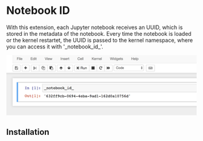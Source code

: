 # Notebook ID

With this extension, each Jupyter notebook receives an UUID, which is stored in the metadata of the notebook. Every time the notebook is loaded or the kernel restartet, the UUID is passed to the kernel namespace, where you can access it with '\_notebook\_id\_'.

![](icon.png)

## Installation

